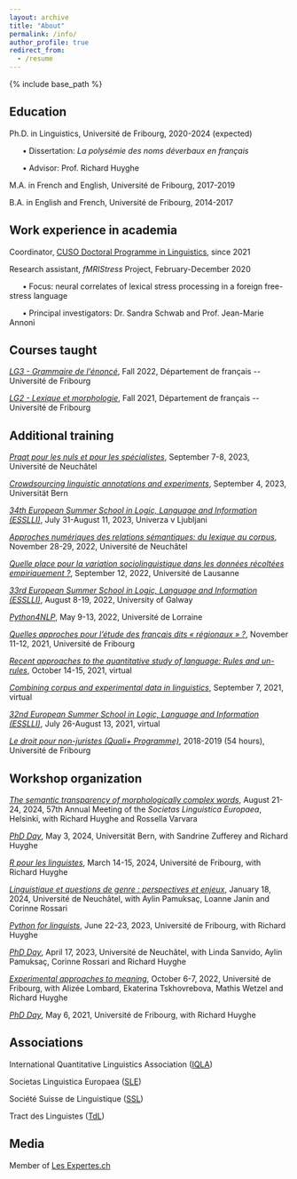 ```yaml
---
layout: archive
title: "About"
permalink: /info/
author_profile: true
redirect_from:
  - /resume
---
```


{% include base_path %}

Education
-----

Ph.D. in Linguistics, Université de Fribourg, 2020-2024 (expected)

&nbsp;&nbsp;&nbsp;&nbsp;&nbsp;&nbsp;• Dissertation: *La polysémie des noms déverbaux en français*

&nbsp;&nbsp;&nbsp;&nbsp;&nbsp;&nbsp;• Advisor: Prof. Richard Huyghe

M.A. in French and English, Université de Fribourg, 2017-2019

B.A. in English and French, Université de Fribourg, 2014-2017



Work experience in academia
-----
Coordinator, [CUSO Doctoral Programme in Linguistics](https://langage.cuso.ch/accueil?print=1472&cHash=3e89837703bf78e1a95b00b64ca1f179), since 2021

Research assistant, *fMRIStress* Project, February-December 2020

&nbsp;&nbsp;&nbsp;&nbsp;&nbsp;&nbsp;• Focus: neural correlates of lexical stress processing in a foreign free-stress language

&nbsp;&nbsp;&nbsp;&nbsp;&nbsp;&nbsp;• Principal investigators: Dr. Sandra Schwab and Prof. Jean-Marie Annoni
  
  
Courses taught
-----
*[LG3 - Grammaire de l'énoncé](https://www.unifr.ch/timetable/en/course.html?show=107920)*, Fall 2022, Département de français -- Université de Fribourg

*[LG2 - Lexique et morphologie](https://www.unifr.ch/timetable/en/course.html?show=101365)*, Fall 2021, Département de français -- Université de Fribourg


Additional training
-----

*[Praat pour les nuls et pour les spécialistes](https://langage.cuso.ch/?id=887&L=0&tx_displaycontroller[showUid]=6763)*, September 7-8, 2023, Université de Neuchâtel

*[Crowdsourcing linguistic annotations and experiments](https://langage.cuso.ch/?id=887&tx_displaycontroller[showUid]=6762)*, September 4, 2023, Universität Bern

*[34th European Summer School in Logic, Language and Information (ESSLLI)](https://2023.esslli.eu)*, July 31-August 11, 2023, Univerza v Ljubljani

*[Approches numériques des relations sémantiques: du lexique au corpus](https://langage.cuso.ch/?id=887&L=0&tx_displaycontroller[showUid]=6064)*, November 28-29, 2022, Université de Neuchâtel

*[Quelle place pour la variation sociolinguistique dans les données récoltées empiriquement ?](https://langage.cuso.ch/?id=887&L=0&tx_displaycontroller[showUid]=6068)*, September 12, 2022, Université de Lausanne

*[33rd European Summer School in Logic, Language and Information (ESSLLI)](https://2022.esslli.eu)*, August 8-19, 2022, University of Galway                                                                                 

*[Python4NLP](https://synalp.gitlabpages.inria.fr/synalp-website/python4nlp-2022/)*, May 9-13, 2022, Université de Lorraine

*[Quelles approches pour l’étude des français dits « régionaux » ?](https://langage.cuso.ch/?id=887&tx_displaycontroller[showUid]=5572)*, November 11-12, 2021, Université de Fribourg

*[Recent approaches to the quantitative study of language: Rules and un-rules](https://english.cuso.ch/?id=897&tx_displaycontroller[showUid]=5593)*, October 14-15, 2021, virtual

*[Combining corpus and experimental data in linguistics](https://langage.cuso.ch/?id=887&tx_displaycontroller[showUid]=5573)*, September 7, 2021, virtual

*[32nd European Summer School in Logic, Language and Information (ESSLLI)](https://esslli2021.unibz.it)*, July 26-August 13, 2021, virtual

*[Le droit pour non-juristes (Quali+ Programme)](https://www.unifr.ch/qualiplus/fr/programme/droit.html)*, 2018-2019 (54 hours), Université de Fribourg


Workshop organization
-----
*[The semantic transparency of morphologically complex words](https://societaslinguistica.eu/sle2024/wp-content/uploads/sites/6/2023/10/The-semantic-transparency-of-morphologically-complex-words.pdf)*, August 21-24, 2024, 57th Annual Meeting of the *Societas Linguistica Europaea*, Helsinki, with Richard Huyghe and Rossella Varvara

*[PhD Day](https://www.cuso.ch/activity/?p=887&uid=7230)*, May 3, 2024, Universität Bern, with Sandrine Zufferey and Richard Huyghe

*[R pour les linguistes](https://www.cuso.ch/activity/?p=887&uid=7231)*, March 14-15, 2024, Université de Fribourg, with Richard Huyghe

*[Linguistique et questions de genre : perspectives et enjeux](https://langage.cuso.ch/?id=887&tx_displaycontroller[showUid]=7228)*, January 18, 2024, Université de Neuchâtel, with Aylin Pamuksaç, Loanne Janin and Corinne Rossari

*[Python for linguists](https://langage.cuso.ch/?id=887&tx_displaycontroller[showUid]=6768)*, June 22-23, 2023, Université de Fribourg, with Richard Huyghe

*[PhD Day](https://langage.cuso.ch/?id=887&tx_displaycontroller[showUid]=6766)*, April 17, 2023, Université de Neuchâtel, with Linda Sanvido, Aylin Pamuksaç, Corinne Rossari and Richard Huyghe

*[Experimental approaches to meaning](https://langage.cuso.ch/?id=887&tx_displaycontroller[showUid]=6063)*, October 6-7, 2022, Université de Fribourg, with Alizée Lombard, Ekaterina Tskhovrebova, Mathis Wetzel and Richard Huyghe

*[PhD Day](https://langage.cuso.ch/?id=887&tx_displaycontroller[showUid]=6067)*, May 6, 2021, Université de Fribourg, with Richard Huyghe



Associations
-----
International Quantitative Linguistics Association ([IQLA](https://www.iqla.org/))

Societas Linguistica Europaea ([SLE](https://societaslinguistica.eu/))

Société Suisse de Linguistique ([SSL](https://www.sagw.ch/fr/ssg/))

Tract des Linguistes ([TdL](https://www.tract-linguistes.org/))



Media
-----
Member of [Les Expertes.ch](https://lesexpertes.ch/expertes/74575-justine-salvadori/)
